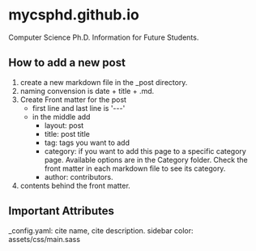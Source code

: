 # mycsphd.github.io

Computer Science Ph.D. Information for Future Students.

## How to add a new post

1. create a new markdown file in the _post directory.
2. naming convension is date + title + .md.
3. Create Front matter for the post
    - first line and last line is '---'
    - in the middle add
        - layout: post
        - title: post title
        - tag: tags you want to add
        - category: if you want to add this page to a specific category page. Available options are in the Category folder. Check the front matter in each markdown file to see its category.
        - author: contributors.
4. contents behind the front matter.

## Important Attributes
_config.yaml: cite name, cite description.
sidebar color: assets/css/main.sass
